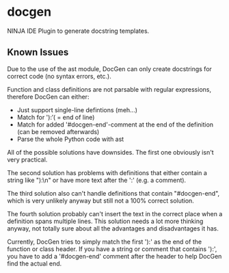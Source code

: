docgen
======

NINJA IDE Plugin to generate docstring templates.

Known Issues
------------

Due to the use of the ast module, DocGen can only create docstrings for correct code (no syntax errors, etc.).

Function and class definitions are not parsable with regular expressions, therefore DocGen can either:

* Just support single-line defintions (meh...)
* Match for '):$' ($ = end of line)
* Match for added '#docgen-end'-comment at the end of the definition (can be removed afterwards)
* Parse the whole Python code with ast

All of the possible solutions have downsides. The first one obviously isn't very practical.

The second solution has problems with definitions that either contain a string like "):\n" or have more text after the ':' (e.g. a comment).

The third solution also can't handle definitions that contain "#docgen-end", which is very unlikely anyway but still not a 100% correct solution.

The fourth solution probably can't insert the text in the correct place when a definition spans multiple lines. This solution needs a lot more thinking anyway, not totally sure about all the advantages and disadvantages it has.


Currently, DocGen tries to simply match the first '):' as the end of the function or class header. If you have a string or comment that contains '):', you have to add a '#docgen-end' comment after the header to help DocGen find the actual end.

